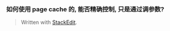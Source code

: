 ### 如何使用 page cache 的, 能否精确控制, 只是通过调参数? 


> Written with [StackEdit](https://stackedit.io/).
<!--stackedit_data:
eyJoaXN0b3J5IjpbLTkyODI2ODQ5Nl19
-->